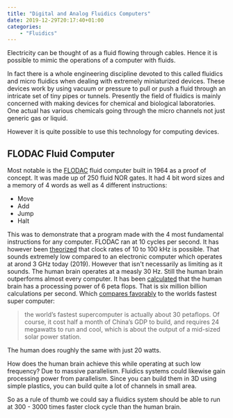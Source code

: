 ```yaml
---
title: "Digital and Analog Fluidics Computers"
date: 2019-12-29T20:17:40+01:00
categories: 
    - "Fluidics"
---
```


Electricity can be thought of as a fluid flowing through cables. Hence it is possible to mimic the operations of a computer with fluids.

In fact there is a whole engineering discipline devoted to this called fluidics and micro fluidics when dealing with extremely miniaturized devices. These devices work by using vacuum or pressure to pull or push a fluid through an intricate set of tiny pipes or tunnels.
Presently the field of fluidics is mainly concerned with making devices for chemical and biological laboratories. One actual has various chemicals going through the micro channels not just generic gas or liquid.

However it is quite possible to use this technology for computing devices.

## FLODAC Fluid Computer
Most notable is the [FLODAC][flodac] fluid computer built in 1964 as a proof of concept. It was made up of 250 fluid NOR gates. It had 4 bit word sizes and a memory of 4 words as well as 4 different instructions:

- Move
- Add
- Jump
- Halt

This was to demonstrate that a program made with the 4 most fundamental instructions for any computer. FLODAC ran at 10 cycles per second. It has however been [theorized][pneumatic-computers] that clock rates of 10 to 100 kHz is possible. That sounds extremely low compared to an electronic computer which operates at arond 3 GHz today (2019). However that isn't necessarily as limiting as it sounds. The human brain operates at a measly 30 Hz. Still the human brain outperforms almost every computer. It has been [calculated][humanbrain] that the human brain has a processing power of 6 peta flops. That is six million billion calculations per second. Which [compares favorably][humanbrain] to the worlds fastest super computer:

 > the world’s fastest supercomputer is actually about 30 petaflops. Of course, it cost half a month of China’s GDP to build, and requires 24 megawatts to run and cool, which is about the output of a mid-sized solar power station. 

The human does roughly the same with just 20 watts.

How does the human brain achieve this while operating at such low frequency? Due to massive parallelism. Fluidics systems could likewise gain processing power from parallelism. Since you can build them in 3D using simple plastics, you can build quite a lot of channels in small area.

So as a rule of thumb we could say a fluidics system should be able to run at 300 - 3000 times faster clock cycle than the human brain.

[flodac]: https://www.semanticscholar.org/paper/FLODAC%3A-a-pure-fluid-digital-computer-Gluskin-Jacoby/4533b85cbd4759864440a263c4bc1cf961b1fac7

[pneumatic-computers]: http://www.electronicdesign.com/archive/pneumatic-logic-devices-pushed

[humanbrain]: https://patrickjuli.us/2016/04/06/what-is-the-processing-power-of-the-human-brain/

